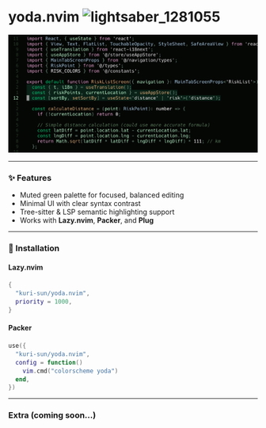 # yoda.nvim <img width="34" height="34" alt="lightsaber_1281055" src="https://github.com/user-attachments/assets/c3c50b91-43c5-4531-9c8a-86936dd1306a" />


![Preview](media/preview.png)

---

### ✨ Features

- Muted green palette for focused, balanced editing
- Minimal UI with clear syntax contrast
- Tree-sitter & LSP semantic highlighting support
- Works with **Lazy.nvim**, **Packer**, and **Plug**

---

### 🚀 Installation

#### **Lazy.nvim**

```lua
{
  "kuri-sun/yoda.nvim",
  priority = 1000,
}
```

#### **Packer**

```lua
use({
  "kuri-sun/yoda.nvim",
  config = function()
    vim.cmd("colorscheme yoda")
  end,
})
```

---

### Extra (coming soon...)
